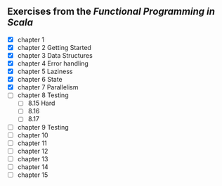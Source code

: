 ## Exercises from the *Functional Programming in Scala*

- [x] chapter 1 
- [x] chapter 2 Getting Started
- [x] chapter 3 Data Structures
- [x] chapter 4 Error handling
- [x] chapter 5 Laziness
- [x] chapter 6 State
- [x] chapter 7 Parallelism
- [ ] chapter 8 Testing
  - [ ] 8.15 Hard
  - [ ] 8.16 
  - [ ] 8.17 
- [ ] chapter 9 Testing
- [ ] chapter 10
- [ ] chapter 11
- [ ] chapter 12
- [ ] chapter 13
- [ ] chapter 14
- [ ] chapter 15